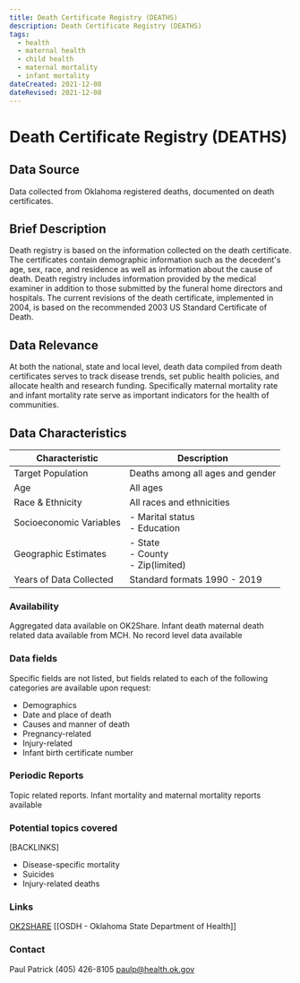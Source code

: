 ```yaml
---
title: Death Certificate Registry (DEATHS)
description: Death Certificate Registry (DEATHS)
tags:
  - health
  - maternal health
  - child health
  - maternal mortality
  - infant mortality
dateCreated: 2021-12-08
dateRevised: 2021-12-08
---
```

# Death Certificate Registry (DEATHS)

## Data Source
Data collected from Oklahoma registered deaths, documented on death certificates.

## Brief Description
Death registry is based on the information collected on the death certificate. The certificates contain demographic information such as the decedent's age, sex, race, and residence as well as information about the cause of death. Death registry includes information provided by the medical examiner in addition to those submitted by the funeral home directors and hospitals. The current revisions of the death certificate, implemented in 2004, is based on the recommended 2003 US Standard Certificate of Death.						
						
## Data Relevance
At both the national, state and local level, death data compiled from death certificates  serves to track disease trends, set public health policies, and allocate health and research funding. Specifically maternal mortality rate and infant mortality rate serve as important indicators for the health of communities.						

## Data Characteristics
| Characteristic          | Description                             |
|-------------------------|-----------------------------------------|
| Target Population       | Deaths among all ages and gender        |
| Age                     | All ages                                |
| Race & Ethnicity        | All races and ethnicities               |
| Socioeconomic Variables | - Marital status<br/>- Education        |
| Geographic Estimates    | - State<br/>- County<br/>- Zip(limited) |
| Years of Data Collected | Standard formats 1990 - 2019            |

### Availability
Aggregated data available on OK2Share. Infant death maternal death related data available from MCH. No record level data available

### Data fields 
Specific fields are not listed, but fields related to each of the following categories are available upon request:

- Demographics
- Date and place of death
- Causes and manner of death
- Pregnancy-related
- Injury-related
- Infant birth certificate number

### Periodic Reports
Topic related reports. Infant mortality and maternal mortality reports available 

### Potential topics covered
[BACKLINKS]
- Disease-specific mortality
- Suicides
- Injury-related deaths


### Links
[OK2SHARE](https://www.health.state.ok.us/ok2share/)
[[OSDH - Oklahoma State Department of Health]]

### Contact
Paul Patrick
(405) 426-8105
paulp@health.ok.gov
